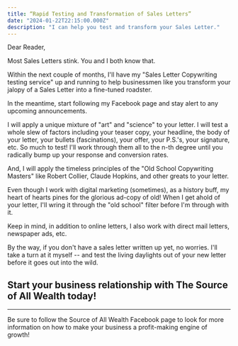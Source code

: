 ```yaml
---
title: “Rapid Testing and Transformation of Sales Letters”
date: "2024-01-22T22:15:00.000Z"
description: "I can help you test and transform your Sales Letter."
---
```


Dear Reader,

Most Sales Letters stink. You and I both know that.

Within the next couple of months, I'll have my "Sales Letter Copywriting testing service" up and running to help businessmen like you transform your jalopy of a Sales Letter into a fine-tuned roadster.

In the meantime, start following my Facebook page and stay alert to any upcoming announcements. 

I will apply a unique mixture of "art" and "science" to your letter. I will test a whole slew of factors including your teaser copy, your headline, the body of your letter, your bullets (fascinations), your offer, your P.S.'s, your signature, etc. So much to test! I'll work through them all to the n-th degree until you radically bump up your response and conversion rates.

And, I will apply the timeless principles of the "Old School Copywriting Masters" like Robert Collier, Claude Hopkins, and other greats to your letter.

Even though I work with digital marketing (sometimes), as a history buff, my heart of hearts pines for the glorious ad-copy of old! When I get ahold of your letter, I'll wring it through the "old school" filter before I'm through with it.

Keep in mind, in addition to online letters, I also work with direct mail letters, newspaper ads, etc.

By the way, if you don't have a sales letter written up yet, no worries. I'll take a turn at it myself -- and test the living daylights out of your new letter before it goes out into the wild.

Start your business relationship with The Source of All Wealth today!
---

---
Be sure to follow the Source of All Wealth Facebook page to look for more information on how to make your business a profit-making engine of growth!

